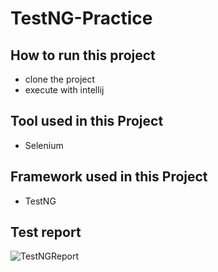 # TestNG-Practice

## How to run this project
- clone the project
- execute with intellij

## Tool used in this Project
- Selenium

## Framework used in this Project
- TestNG

## Test report

![TestNGReport](https://user-images.githubusercontent.com/122162468/221650158-5dc6b274-0be1-4e32-8f92-b572dd98c1df.JPG)
